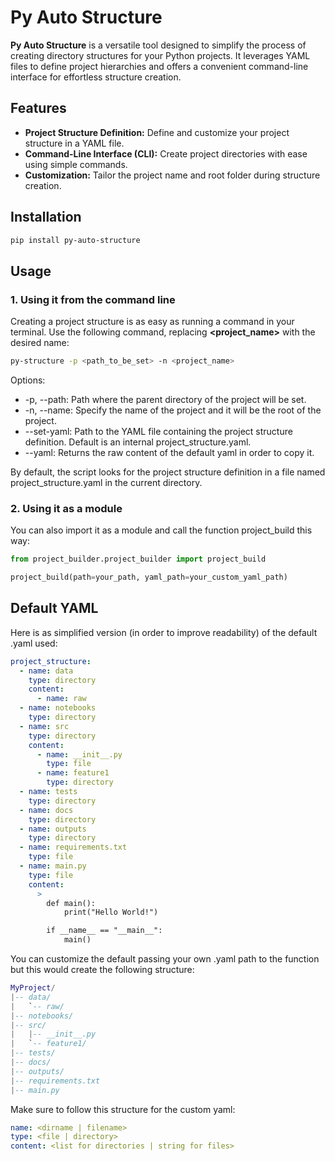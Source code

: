 # Py Auto Structure

**Py Auto Structure** is a versatile tool designed to simplify the process of creating directory structures for your Python projects. It leverages YAML files to define project hierarchies and offers a convenient command-line interface for effortless structure creation.

## Features

- **Project Structure Definition:** Define and customize your project structure in a YAML file.
- **Command-Line Interface (CLI):** Create project directories with ease using simple commands.
- **Customization:** Tailor the project name and root folder during structure creation.

## Installation

```bash
pip install py-auto-structure
```

## Usage

### 1. Using it from the command line
Creating a project structure is as easy as running a command in your terminal. Use the following command, replacing **<project_name>** with the desired name:

```bash
py-structure -p <path_to_be_set> -n <project_name>
```

Options:
- -p, --path: Path where the parent directory of the project will be set.
- -n, --name: Specify the name of the project and it will be the root of the project.
- --set-yaml: Path to the YAML file containing the project structure definition. Default is an internal project_structure.yaml.
- --yaml: Returns the raw content of the default yaml in order to copy it.

By default, the script looks for the project structure definition in a file named project_structure.yaml in the current directory.

### 2. Using it as a module

You can also import it as a module and call the function project_build this way:

```python
from project_builder.project_builder import project_build

project_build(path=your_path, yaml_path=your_custom_yaml_path)

```

## Default YAML

Here is as simplified version (in order to improve readability) of the default .yaml used:

```yaml
project_structure:
  - name: data
    type: directory
    content:
      - name: raw
  - name: notebooks
    type: directory
  - name: src
    type: directory
    content:
      - name: __init__.py
        type: file
      - name: feature1
        type: directory
  - name: tests
    type: directory
  - name: docs
    type: directory
  - name: outputs
    type: directory
  - name: requirements.txt
    type: file
  - name: main.py
    type: file
    content: 
      >
        def main():
            print("Hello World!")

        if __name__ == "__main__":
            main()
```

You can customize the default passing your own .yaml path to the function but this would create the following structure:

```lua
MyProject/
|-- data/
|   `-- raw/
|-- notebooks/
|-- src/
|   |-- __init__.py
|   `-- feature1/
|-- tests/
|-- docs/
|-- outputs/
|-- requirements.txt
|-- main.py
```

Make sure to follow this structure for the custom yaml:

```yaml
name: <dirname | filename>
type: <file | directory>
content: <list for directories | string for files>
```